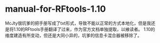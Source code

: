 # manual-for-RFtools-1.10
McJty很坑爹的把手册写成了txt形式，导致不能以正常的方式本地化，但是我还是将1.10的RFtools手册翻译了过来，作为官方文档单独提取，以飨读者。
1.10的维度建造有所变动，但还是大同小异的，坑爹的信息卡混合器被移除了。
